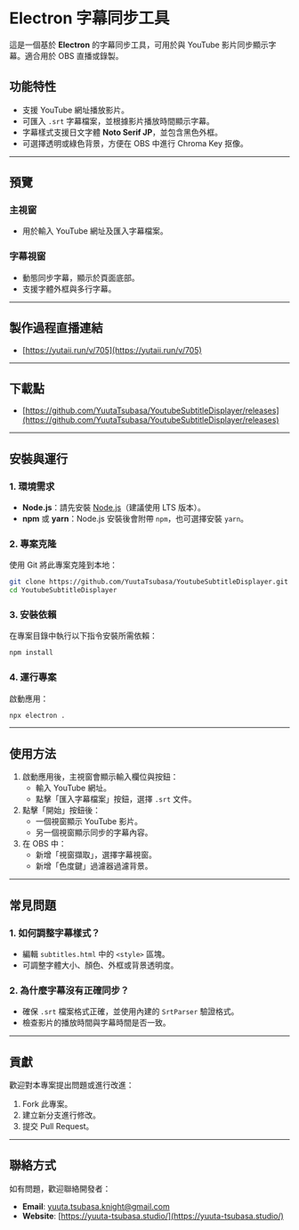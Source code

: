 
# Electron 字幕同步工具

這是一個基於 **Electron** 的字幕同步工具，可用於與 YouTube 影片同步顯示字幕。適合用於 OBS 直播或錄製。

## 功能特性

- 支援 YouTube 網址播放影片。
- 可匯入 `.srt` 字幕檔案，並根據影片播放時間顯示字幕。
- 字幕樣式支援日文字體 **Noto Serif JP**，並包含黑色外框。
- 可選擇透明或綠色背景，方便在 OBS 中進行 Chroma Key 抠像。

---

## 預覽

### 主視窗
- 用於輸入 YouTube 網址及匯入字幕檔案。

### 字幕視窗
- 動態同步字幕，顯示於頁面底部。
- 支援字體外框與多行字幕。

---

## 製作過程直播連結

- [https://yutaii.run/v/705](https://yutaii.run/v/705)

---

## 下載點

- [https://github.com/YuutaTsubasa/YoutubeSubtitleDisplayer/releases](https://github.com/YuutaTsubasa/YoutubeSubtitleDisplayer/releases)

---

## 安裝與運行

### 1. 環境需求
- **Node.js**：請先安裝 [Node.js](https://nodejs.org/)（建議使用 LTS 版本）。
- **npm** 或 **yarn**：Node.js 安裝後會附帶 `npm`，也可選擇安裝 `yarn`。

### 2. 專案克隆
使用 Git 將此專案克隆到本地：
```bash
git clone https://github.com/YuutaTsubasa/YoutubeSubtitleDisplayer.git
cd YoutubeSubtitleDisplayer
```

### 3. 安裝依賴
在專案目錄中執行以下指令安裝所需依賴：
```bash
npm install
```

### 4. 運行專案
啟動應用：
```bash
npx electron .
```

---

## 使用方法

1. 啟動應用後，主視窗會顯示輸入欄位與按鈕：
   - 輸入 YouTube 網址。
   - 點擊「匯入字幕檔案」按鈕，選擇 `.srt` 文件。
2. 點擊「開始」按鈕後：
   - 一個視窗顯示 YouTube 影片。
   - 另一個視窗顯示同步的字幕內容。
3. 在 OBS 中：
   - 新增「視窗擷取」，選擇字幕視窗。
   - 新增「色度鍵」過濾器過濾背景。

---

## 常見問題

### 1. 如何調整字幕樣式？
- 編輯 `subtitles.html` 中的 `<style>` 區塊。
- 可調整字體大小、顏色、外框或背景透明度。

### 2. 為什麼字幕沒有正確同步？
- 確保 `.srt` 檔案格式正確，並使用內建的 `SrtParser` 驗證格式。
- 檢查影片的播放時間與字幕時間是否一致。

---

## 貢獻

歡迎對本專案提出問題或進行改進：
1. Fork 此專案。
2. 建立新分支進行修改。
3. 提交 Pull Request。

---

## 聯絡方式

如有問題，歡迎聯絡開發者：
- **Email**: [yuuta.tsubasa.knight@gmail.com](mailto://yuuta.tsubasa.knight@gmail.com)
- **Website**: [https://yuuta-tsubasa.studio/](https://yuuta-tsubasa.studio/)
